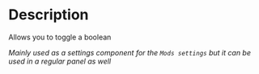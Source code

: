# Description
Allows you to toggle a boolean

_Mainly used as a settings component for the `Mods settings` but it can be used in a regular panel as well_